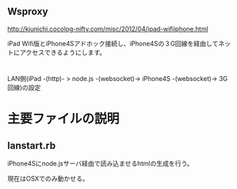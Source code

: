 Wsproxy
----
http://kjunichi.cocolog-nifty.com/misc/2012/04/ipad-wifiiphone.html

iPad Wifi版とiPhone4Sアドホック接続し、iPhone4Sの３G回線を経由してネットにアクセスできるようにします。

#
LAN側(iPad -(http)- > node.js -(websocket)-> iPhone4S -(websocket)-> 3G回線)の設定

# 主要ファイルの説明
## lanstart.rb
iPhone4Sにnode.jsサーバ経由で読み込ませるhtmlの生成を行う。

現在はOSXでのみ動かせる。